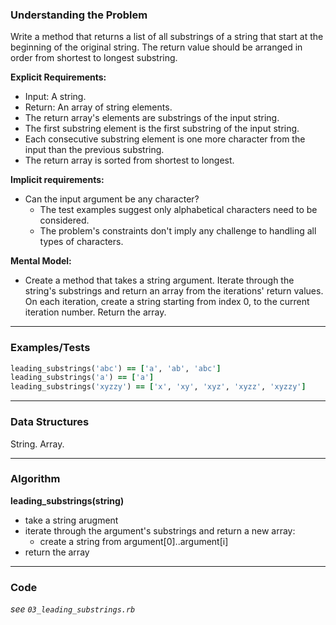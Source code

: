 ### Understanding the Problem
Write a method that returns a list of all substrings of a string that start at the beginning of the original string. The return value should be arranged in order from shortest to longest substring.

**Explicit Requirements:**

- Input: A string.
- Return: An array of string elements.
- The return array's elements are substrings of the input string.
- The first substring element is the first substring of the input string.
- Each consecutive substring element is one more character from the input than the previous substring.
- The return array is sorted from shortest to longest.

**Implicit requirements:**

- Can the input argument be any character?
    - The test examples suggest only alphabetical characters need to be considered.
    - The problem's constraints don't imply any challenge to handling all types of characters.

**Mental Model:**

- Create a method that takes a string argument.  Iterate through the string's substrings and return an array from the iterations' return values.  On each iteration, create a string starting from index 0, to the current iteration number.  Return the array.

---
### Examples/Tests
```ruby
leading_substrings('abc') == ['a', 'ab', 'abc']
leading_substrings('a') == ['a']
leading_substrings('xyzzy') == ['x', 'xy', 'xyz', 'xyzz', 'xyzzy']
```
---
### Data Structures
String.
Array.

---
### Algorithm
**leading_substrings(string)**
- take a string arugment
- iterate through the argument's substrings and return a new array:
  - create a string from argument[0]..argument[i]
- return the array

---
### Code
*see `03_leading_substrings.rb`*

